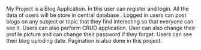 My Project is a Blog Application. 
In this user can register and login.
All the data of users will be store in central database .
Logged in users can post blogs on any subject or topic that they find interesting so that everyone can see it. 
Users can also perform CRUD application.
User can also change their profile picture and can change their password if they forget.
Users can see their blog uploding date.
Pagination is also done in this project.